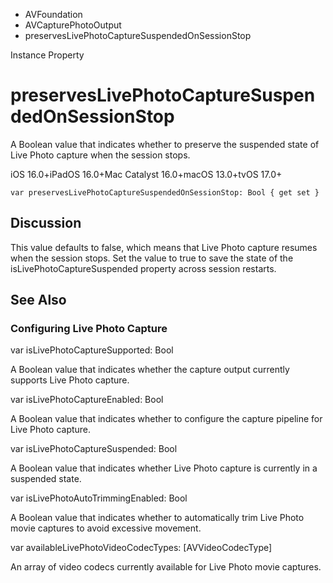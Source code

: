 

- AVFoundation
- AVCapturePhotoOutput
-  preservesLivePhotoCaptureSuspendedOnSessionStop 

Instance Property

# preservesLivePhotoCaptureSuspendedOnSessionStop

A Boolean value that indicates whether to preserve the suspended state of Live Photo capture when the session stops.

iOS 16.0+iPadOS 16.0+Mac Catalyst 16.0+macOS 13.0+tvOS 17.0+

``` source
var preservesLivePhotoCaptureSuspendedOnSessionStop: Bool { get set }
```

## Discussion

This value defaults to false, which means that Live Photo capture resumes when the session stops. Set the value to true to save the state of the isLivePhotoCaptureSuspended property across session restarts.

## See Also

### Configuring Live Photo Capture

var isLivePhotoCaptureSupported: Bool

A Boolean value that indicates whether the capture output currently supports Live Photo capture.

var isLivePhotoCaptureEnabled: Bool

A Boolean value that indicates whether to configure the capture pipeline for Live Photo capture.

var isLivePhotoCaptureSuspended: Bool

A Boolean value that indicates whether Live Photo capture is currently in a suspended state.

var isLivePhotoAutoTrimmingEnabled: Bool

A Boolean value that indicates whether to automatically trim Live Photo movie captures to avoid excessive movement.

var availableLivePhotoVideoCodecTypes: [AVVideoCodecType]

An array of video codecs currently available for Live Photo movie captures.

